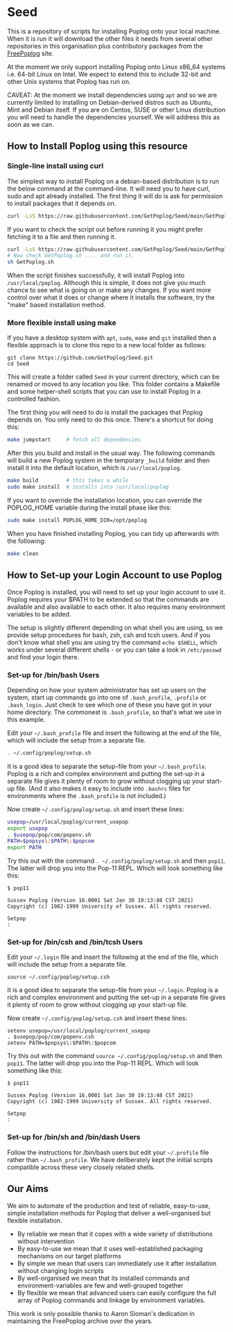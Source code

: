 # Seed

This is a repository of scripts for installing Poplog onto your local machine. 
When it is run it will download the other files it needs from several other 
repositories in this organisation plus contributory packages from the 
[FreePoplog](https://www.cs.bham.ac.uk/research/projects/poplog/freepoplog.html) 
site.

At the moment we only support installing Poplog onto Linux x86_64 systems i.e.
64-bit Linux on Intel. We expect to extend this to include 32-bit and other Unix
systems that Poplog has run on. 

CAVEAT: At the moment we install dependencies using `apt` and so we are currently 
limited to installing on Debian-derived distros such as Ubuntu, Mint and Debian 
itself. If you are on Centos, SUSE or other Linux distribution you will need to 
handle the dependencies yourself. We will address this as soon as we can.

## How to Install Poplog using this resource

### Single-line install using curl

The simplest way to install Poplog on a debian-based distribution is to run the
below command at the command-line. It will need you to have curl, sudo and apt
already installed. The first thing it will do is ask for permission to install
packages that it depends on.

```sh
curl -LsS https://raw.githubusercontent.com/GetPoplog/Seed/main/GetPoplog.sh | sh
```

If you want to check the script out before running it you might prefer fetching
it to a file and then running it.

```sh
curl -LsS https://raw.githubusercontent.com/GetPoplog/Seed/main/GetPoplog.sh -o GetPoplog.sh
# Now check GetPoplog.sh .... and run it.
sh GetPoplog.sh
```

When the script finishes successfully, it will install Poplog into `/usr/local/poplog`.
Although this is simple, it does not give you much chance to see what is going on
or make any changes. If you want more control over what it does or change where it
installs the software, try the "make" based installation method.

### More flexible install using make

If you have a desktop system with `apt`, `sudo`, `make` and `git` installed then 
a flexible approach is to clone this repo to a new local folder as follows:

```
git clone https://github.com/GetPoplog/Seed.git
cd Seed
```

This will create a folder called `Seed` in your current directory, which can
be renamed or moved to any location you like. This folder contains a Makefile
and some helper-shell scripts that you can use to install Poplog in a 
controlled fashion.

The first thing you will need to do is install the packages that Poplog depends
on. You only need to do this once. There's a shortcut for doing this:

```sh
make jumpstart     # fetch all dependencies
```

After this you build and install in the usual way. The following commands
will build a new Poplog system in the temporary `_build` folder and then
install it into the default location, which is `/usr/local/poplog`. 

```sh
make build         # this takes a while
sudo make install  # installs into /usr/local/poplog
```

If you want to override the installation location, you can override the
POPLOG_HOME variable during the install phase like this:

```sh
sudo make install POPLOG_HOME_DIR=/opt/poplog
```

When you have finished installing Poplog, you can tidy up afterwards with the 
following:
```sh
make clean
```

## How to Set-up your Login Account to use Poplog

Once Poplog is installed, you will need to set up your login account to use
it. Poplog requires your $PATH to be extended so that the commands are available
and also available to each other. It also requires many environment variables
to be added. 

The setup is slightly different depending on what shell you are using, so we 
provide setup procedures for bash, zsh, csh and tcsh users. And if you don't know 
what shell you are using try the command `echo $SHELL`, which works under several 
different shells - or you can take a look in `/etc/passwd` and find your login
there.

### Set-up for /bin/bash Users

Depending on how your system administrator has set up users on the system, 
start up commands go into one of `.bash_profile`, `.profile` or `.bash_login`.
Just check to see which one of these you have got in your home directory. The
commonest is `.bash_profile`, so that's what we use in this example.

Edit your `~/.bash_profile` file and insert the following at the end of
the file, which will include the setup from a separate file. 

```sh
. ~/.config/poplog/setup.sh
```

It is a good idea to separate the setup-file from your `~/.bash_profile`. Poplog
is a rich and complex environment and putting the set-up in a separate file gives
it plenty of room to grow without clogging up your start-up file. (And it also 
makes it easy to include into `.bashrc` files for environments where the 
`.bash_profile` is not included.)

Now create `~/.config/poplog/setup.sh` and insert these lines:
```sh
usepop=/usr/local/poplog/current_usepop
export usepop
. $usepop/pop/com/popenv.sh
PATH=$popsys\:$PATH\:$popcom
export PATH
```

Try this out with the command `. ~/.config/poplog/setup.sh` and then 
`pop11`. The latter will drop you into the Pop-11 REPL. Which will look
something like this:
```
$ pop11

Sussex Poplog (Version 16.0001 Sat Jan 30 19:13:48 CST 2021)
Copyright (c) 1982-1999 University of Sussex. All rights reserved.

Setpop
:
```

### Set-up for /bin/csh and /bin/tcsh Users

Edit your `~/.login` file and insert the following at the end of
the file, which will include the setup from a separate file. 

```shell
source ~/.config/poplog/setup.csh
```

It is a good idea to separate the setup-file from your `~/.login`. Poplog
is a rich and complex environment and putting the set-up in a separate file gives
it plenty of room to grow without clogging up your start-up file.

Now create `~/.config/poplog/setup.csh` and insert these lines:
```shell
setenv usepop=/usr/local/poplog/current_usepop
. $usepop/pop/com/popenv.csh
setenv PATH=$popsys\:$PATH\:$popcom
```

Try this out with the command `source ~/.config/poplog/setup.sh` and then 
`pop11`. The latter will drop you into the Pop-11 REPL. Which will look
something like this:
```shell
$ pop11

Sussex Poplog (Version 16.0001 Sat Jan 30 19:13:48 CST 2021)
Copyright (c) 1982-1999 University of Sussex. All rights reserved.

Setpop
:
```

### Set-up for /bin/sh and /bin/dash Users

Follow the instructions for /bin/bash users but edit your `~/.profile` 
file rather than `~/.bash_profile`. We have deliberately kept the 
initial scripts compatible across these very closely related shells.


## Our Aims

We aim to automate of the production and test of reliable, easy-to-use, simple installation methods for Poplog that deliver a well-organised but flexible installation.
- By reliable we mean that it copes with a wide variety of distributions without intervention
- By easy-to-use we mean that it uses well-established packaging mechanisms on our target platforms
- By simple we mean that users can immediately use it after installation without changing login scripts
- By well-organised we mean that its installed commands and environment-variables are few and well-grouped together
- By flexible we mean that advanced users can easily configure the full array of Poplog commands and linkage by environment variables.

This work is only possible thanks to Aaron Sloman's dedication in maintaining
the FreePoplog archive over the years.

